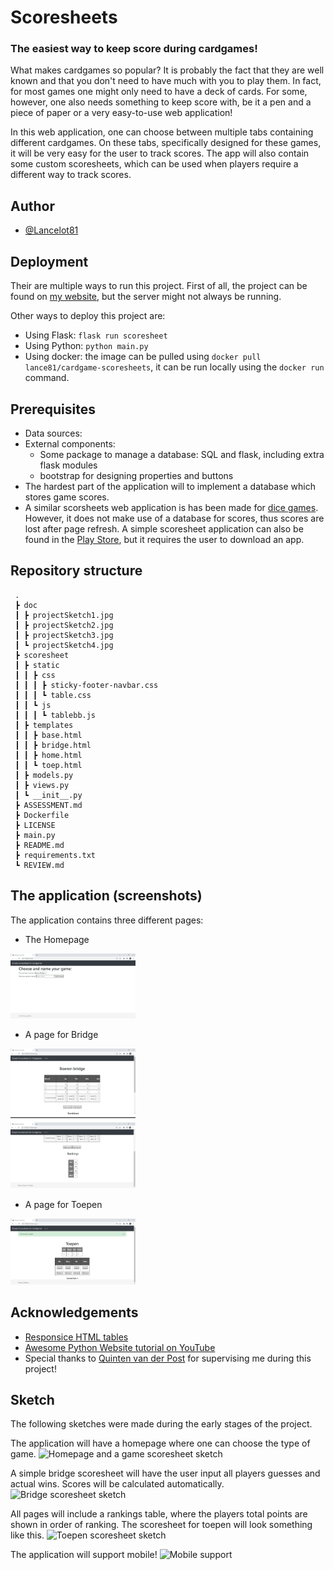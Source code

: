 # Scoresheets
### The easiest way to keep score during cardgames!

What makes cardgames so popular? It is probably the fact that they are well known and that you don't need to have much with you to play them.
In fact, for most games one might only need to have a deck of cards. For some, however, one also needs something to keep score with,
be it a pen and a piece of paper or a very easy-to-use web application!

In this web application, one can choose between multiple tabs containing different cardgames.
On these tabs, specifically designed for these games, it will be very easy for the user to track scores.
The app will also contain some custom scoresheets, which can be used when players require a different way to track scores.


## Author

- [@Lancelot81](https://www.github.com/Lancelot81)


## Deployment

Their are multiple ways to run this project. First of all, the project can be found on [my website](https://lanceops.northeurope.cloudapp.azure.com), but the server might not always be running.

Other ways to deploy this project are:
* Using Flask: `flask run scoresheet`
* Using Python: `python main.py`
* Using docker: the image can be pulled using `docker pull lance81/cardgame-scoresheets`, it can be run locally using the `docker run` command.


## Prerequisites

* Data sources:
* External components: 
    * Some package to manage a database: SQL and flask, including extra flask modules
    * bootstrap for designing properties and buttons
* The hardest part of the application will to implement a database which stores game scores.
* A similar scorsheets web application is has been made for [dice games](http://www.playonlinedicegames.com/scoresheet). However, it does not make use of a database for scores, thus scores are lost after page refresh. A simple scoresheet application can also be found in the [Play Store](https://play.google.com/store/apps/details?id=de.einedigitalewelt.spielblock&hl=nl&gl=US), but it requires the user to download an app.


## Repository structure
```
 .
 ┣ doc
 ┃ ┣ projectSketch1.jpg
 ┃ ┣ projectSketch2.jpg
 ┃ ┣ projectSketch3.jpg
 ┃ ┗ projectSketch4.jpg
 ┣ scoresheet
 ┃ ┣ static
 ┃ ┃ ┣ css
 ┃ ┃ ┃ ┣ sticky-footer-navbar.css
 ┃ ┃ ┃ ┗ table.css
 ┃ ┃ ┗ js
 ┃ ┃ ┃ ┗ tablebb.js
 ┃ ┣ templates
 ┃ ┃ ┣ base.html
 ┃ ┃ ┣ bridge.html
 ┃ ┃ ┣ home.html
 ┃ ┃ ┗ toep.html
 ┃ ┣ models.py
 ┃ ┣ views.py
 ┃ ┗ __init__.py
 ┣ ASSESSMENT.md
 ┣ Dockerfile
 ┣ LICENSE
 ┣ main.py
 ┣ README.md
 ┣ requirements.txt
 ┗ REVIEW.md
```


## The application (screenshots)
The application contains three different pages:
* The Homepage
<img src="doc/Homepage.png" alt="Homepage screenshot" width="200"/>

* A page for Bridge
<img src="doc/Bridge.png" alt="Bridge screenshot" width="200"/>

* A page for Toepen
<img src="doc/Toepen.png" alt="Toepen screenshot" width="200"/>


## Acknowledgements

 - [Responsice HTML tables](https://www.redips.net/javascript/adding-table-rows-and-columns/)
 - [Awesome Python Website tutorial on YouTube](https://www.youtube.com/watch?v=dam0GPOAvVI)
 - Special thanks to [Quinten van der Post](https://github.com/Qvdpost) for supervising me during this project!


## Sketch

The following sketches were made during the early stages of the project.

The application will have a homepage where one can choose the type of game.
<img src="doc/projectSketch1.png" alt="Homepage and a game scoresheet sketch" width="200"/>

A simple bridge scoresheet will have the user input all players guesses and actual wins. Scores will be calculated automatically.
<img src="doc/projectSketch2.png" alt="Bridge scoresheet sketch" width="200"/>

All pages will include a rankings table, where the players total points are shown in order of ranking. The scoresheet for toepen will look something like this.
<img src="doc/projectSketch3.png" alt="Toepen scoresheet sketch" width="200"/>

The application will support mobile!
<img src="doc/projectSketch4.png" alt="Mobile support" width="200"/>
